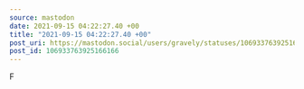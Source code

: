 ```yaml
---
source: mastodon
date: 2021-09-15 04:22:27.40 +00
title: "2021-09-15 04:22:27.40 +00"
post_uri: https://mastodon.social/users/gravely/statuses/106933763925166166
post_id: 106933763925166166
---
```

F


